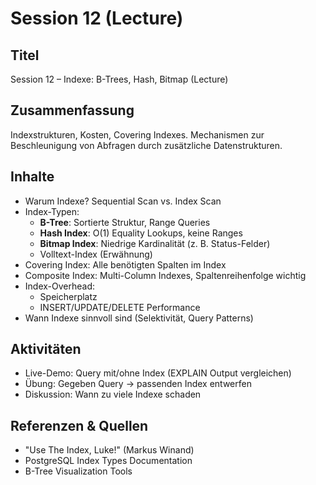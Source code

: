 # Session 12 (Lecture)

## Titel

Session 12 – Indexe: B-Trees, Hash, Bitmap (Lecture)

## Zusammenfassung

Indexstrukturen, Kosten, Covering Indexes. Mechanismen zur Beschleunigung von Abfragen durch zusätzliche Datenstrukturen.

## Inhalte

- Warum Indexe? Sequential Scan vs. Index Scan
- Index-Typen:
  - **B-Tree**: Sortierte Struktur, Range Queries
  - **Hash Index**: O(1) Equality Lookups, keine Ranges
  - **Bitmap Index**: Niedrige Kardinalität (z. B. Status-Felder)
  - Volltext-Index (Erwähnung)
- Covering Index: Alle benötigten Spalten im Index
- Composite Index: Multi-Column Indexes, Spaltenreihenfolge wichtig
- Index-Overhead:
  - Speicherplatz
  - INSERT/UPDATE/DELETE Performance
- Wann Indexe sinnvoll sind (Selektivität, Query Patterns)

## Aktivitäten

- Live-Demo: Query mit/ohne Index (EXPLAIN Output vergleichen)
- Übung: Gegeben Query → passenden Index entwerfen
- Diskussion: Wann zu viele Indexe schaden

## Referenzen & Quellen

- "Use The Index, Luke!" (Markus Winand)
- PostgreSQL Index Types Documentation
- B-Tree Visualization Tools
